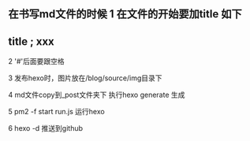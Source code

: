 在书写md文件的时候
 1 在文件的开始要加title 如下
---
title ; xxx
---

2 '#'后面要跟空格

3 发布hexo时，图片放在/blog/source/img目录下

4 md文件copy到_post文件夹下 执行hexo generate 生成

5 pm2 -f start run.js 运行hexo

6 hexo -d 推送到github
